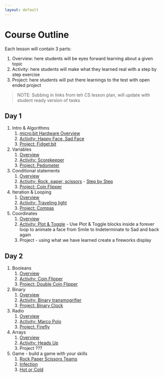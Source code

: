 ```yaml
---
layout: default
---
```


# Course Outline

Each lesson will contain 3 parts:
1. Overview: here students will be eyes forward learning about a given topic
1. Activity: here students will make what they learned real with a step by step exercise
1. Project: here students will put there learnings to the test with open ended project

> NOTE: Subbing in links from teh CS lesson plan, will update with student ready version of tasks

## Day 1

1. Intro & Algorithms
    1. [micro:bit Hardware Overview](https://makecode.microbit.org/courses/csintro/algorithms/overview)
    1. [Activity: Happy Face, Sad Face](https://makecode.microbit.org/courses/csintro/algorithms/activity)
    1. [Project: Fidget:bit](https://makecode.microbit.org/courses/csintro/algorithms/project)
1. Variables
    1. [Overview](https://makecode.microbit.org/courses/csintro/variables/overview)
    1. [Activity: Scorekeeper](https://makecode.microbit.org/courses/csintro/variables/activity)
    1. [Project: Pedometer](https://makecode.microbit.org/courses/csintro/variables/project)
1. Conditional statements
    1. [Overview](https://makecode.microbit.org/courses/csintro/conditionals)
    1. [Activity: Rock, paper, scissors](https://makecode.microbit.org/courses/csintro/conditionals/activity) - [Step by Step](https://makecode.microbit.org/projects/rock-paper-scissors)
    1. [Project: Coin Flipper](https://makecode.microbit.org/projects/coin-flipper)
1. Iteration & Looping
    1. [Overview](https://makecode.microbit.org/courses/csintro/iteration/overview)
    1. [Activity: Traveling light](https://makecode.microbit.org/courses/csintro/iteration/activity)
    1. [Project: Compas](https://makecode.microbit.org/projects/compass)
1. Coordinates
    1. [Overview](https://makecode.microbit.org/courses/csintro/coordinates/overview)
    1. [Activity: Plot & Toggle](https://makecode.microbit.org/courses/csintro/coordinates/activity) - Use Plot & Toggle blocks inside a forever loop to animate a face from Smile to Indeterminate to Sad and back again
    1. Project - using what we have learned create a fireworks display

## Day 2
1. Booleans
    1. [Overview](https://makecode.microbit.org/courses/csintro/booleans/overview)
    1. [Activity: Coin Flipper](https://makecode.microbit.org/projects/coin-flipper)
    1. [Project: Double Coin Flipper](https://makecode.microbit.org/courses/csintro/booleans/activity)
1. Binary
    1. [Overview](https://makecode.microbit.org/courses/csintro/binary/overview)
    1. [Activity: Binary transmogrifier](https://makecode.microbit.org/courses/csintro/binary/activity)
    1. [Project: Binary Clock](https://makecode.microbit.org/courses/csintro/binary/project)
1. Radio
    1. [Overview](https://makecode.microbit.org/courses/csintro/radio)
    1. [Activity: Marco Polo](https://makecode.microbit.org/courses/csintro/radio/activity)
    1. [Project: Firefly](https://makecode.microbit.org/projects/fireflies)
1. Arrays
    1. [Overview](https://makecode.microbit.org/courses/csintro/arrays)
    1. [Activity: Heads Up](https://makecode.microbit.org/courses/csintro/arrays/activity)
    1. Project ???
1. Game - build a game with your skills
    1. [Rock Paper Scissors Teams](https://makecode.microbit.org/projects/rps-teams)
    1. [Infection](https://makecode.microbit.org/projects/infection)
    1. [Hot or Cold](https://makecode.microbit.org/projects/hot-or-cold)

